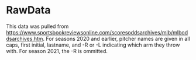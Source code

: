 # RawData

This data was pulled from https://www.sportsbookreviewsonline.com/scoresoddsarchives/mlb/mlboddsarchives.htm.  For seasons 2020 and earlier, pitcher names are given in all caps, first initial, lastname, and -R or -L indicating which arm they throw with.  For season 2021, the -R is ommitted.
